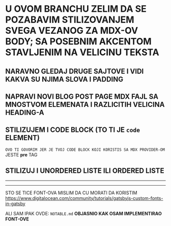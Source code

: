 # U OVOM BRANCHU ZELIM DA SE POZABAVIM STILIZOVANJEM SVEGA VEZANOG ZA MDX-OV BODY; SA POSEBNIM AKCENTOM STAVLJENIM NA VELICINU TEKSTA

## NARAVNO GLEDAJ DRUGE SAJTOVE I VIDI KAKVA SU NJIMA SLOVA I PADDING

## NAPRAVI NOVI BLOG POST PAGE MDX FAJL SA MNOSTVOM ELEMENATA I RAZLICITIH VELICINA HEADING-A

## STILIZUJEM I CODE BLOCK (TO TI JE `code` ELEMENT)

`OVO TI GOVORIM JER JE TVOJ CODE BLOCK KOJI KORISTIS SA MDX PROVIDER-OM` JESTE **pre** TAG

## STILIZUJ I UNORDERED LISTE ILI ORDERED LISTE

***

***

STO SE TICE FONT-OVA MISLIM DA CU MORATI DA KORISTIM <https://www.digitalocean.com/community/tutorials/gatsbyjs-custom-fonts-in-gatsby>

ALI SAM IPAK OVDE: `NOTABLE.md` **OBJASNIO KAK OSAM IMPLEMENTIRAO FONT-OVE**
